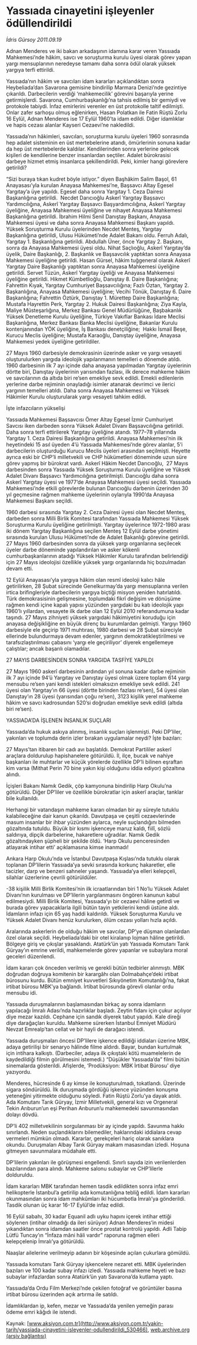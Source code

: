 # Yassıada cinayetini işleyenler ödüllendirildi

*İdris Gürsoy 2011.09.19*

<div class="pNewsDetailMainContent" itemprop="articleBody">
 <p>
  Adnan Menderes ve iki bakan arkadaşının idamına karar veren Yassıada  Mahkemesi’nde hâkim, savcı ve soruşturma kurulu üyesi olarak görev yapan  yargı mensuplarının neredeyse tamamı daha sonra ödül olarak yüksek  yargıya terfi ettirildi.
 </p>
 <p>
  <p>
   <span>
    Yassıada’nın hâkim ve savcıları idam kararları açıklandıktan sonra Heybeliada’dan Savarona gemisine bindirilip Marmara Denizi’nde gezintiye çıkarıldı. Darbecilerin verdiği ‘mahkemecilik’ görevini başarıyla yerine getirmişlerdi. Savarona, Cumhurbaşkanlığı’na tahsis edilmiş bir gemiydi ve protokole tabiydi. İnfaz emirlerini verenler en üst protokolle taltif edilmişti. Onlar zafer sarhoşu olmuş eğlenirken, Hasan Polatkan ile Fatin Rüştü Zorlu 16 Eylül, Adnan Menderes ise 17 Eylül 1960’ta idam edildi. Diğer idamlıklar ve hapis cezası alanlar Kayseri Cezaevi’ne nakledildi.
   </span>
  </p>
  <p>
   <span>
    Yassıada’nın hâkimleri, savcıları, soruşturma kurulu üyeleri 1960 sonrasında hep adalet sisteminin en üst mertebelerine atandı, ömürlerinin sonuna kadar da hep üst mertebelerde kaldılar. Kendilerinden sonra yerlerine gelecek kişileri de kendilerine benzer insanlardan seçtiler. Adalet bürokrasisi darbeye hizmet etmiş insanlarca şekillendirildi. Peki, kimler hangi görevlere getirildi?
   </span>
  </p>
  <p>
   <span>
    “Sizi buraya tıkan kudret böyle istiyor.” diyen Başhâkim Salim Başol, 61 Anayasası’yla kurulan Anayasa Mahkemesi’ne, Başsavcı Altay Egesel Yargıtay’a üye yapıldı. Egesel daha sonra Yargıtay 1. Ceza Dairesi Başkanlığına getirildi.  Necdet Darıcıoğlu Askerî Yargıtay Başsavcı Yardımcılığına, Askerî Yargıtay Başsavcı Başyardımcılığına, Askerî Yargıtay üyeliğine, Anayasa Mahkemesi üyeliğine ve nihayet Anayasa Mahkemesi Başkanlığına getirildi. İbrahim Hilmi Senil Danıştay Başkanı, Anayasa Mahkemesi üyesi ve daha sonra Anayasa Mahkemesi Başkanı yapıldı. Yüksek Soruşturma Kurulu üyelerinden Necdet Menteş, Yargıtay Başkanlığına getirildi, Ulusu Hükümeti’nde Adalet Bakanı oldu. Ferruh Adalı, Yargıtay 1. Başkanlığına getirildi. Abdullah Üner, önce Yargıtay 2. Başkanı, sonra da Anayasa Mahkemesi üyesi oldu. Nihat Saçlıoğlu, Askerî Yargıtay’da üyelik, Daire Başkanlığı, 2. Başkanlık ve Başsavcılık yaptıktan sonra Anayasa Mahkemesi üyeliğine getirildi. Hasan Gürsel, hâkim tuğgeneral olarak Askerî Yargıtay Daire Başkanlığı yaptıktan sonra Anayasa Mahkemesi üyeliğine getirildi. Servet Tüzün, Askerî Yargıtay üyeliği ve Anayasa Mahkemesi üyeliğine getirildi. Hikmet Kümbetlioğlu, Danıştay 8. Daire Başkanlığına; Fahrettin Kıyak, Yargıtay Cumhuriyet Başsavcılığına; Fazlı Öztan, Yargıtay 2. Başkanlığına, Anayasa Mahkemesi üyeliğine; Vecihi Tönük, Danıştay 6. Daire Başkanlığına; Fahrettin Öztürk, Danıştay 1. Mürettep Daire Başkanlığına; Mustafa Hayrettin Perk, Yargıtay 2. Hukuk Dairesi Başkanlığına; Ziya Kayla, Maliye Müsteşarlığına, Merkez Bankası Genel Müdürlüğüne, Başbakanlık Yüksek Denetleme Kurulu üyeliğine, Türkiye Vakıflar Bankası İdare Meclisi Başkanlığına, Merkez Bankası Banka Meclisi üyeliğine, Bakanlar Kurulu kontenjanından YÖK üyeliğine, İş Bankası denetçiliğine;  Hakkı İsmail Beşe, Kurucu Meclis üyeliğine; Mustafa Karaoğlu, Danıştay üyeliğine, Anayasa Mahkemesi yedek üyeliğine getirildiler.
   </span>
  </p>
  <p>
   <span>
    27 Mayıs 1960 darbesiyle demokrasinin üzerinde asker ve yargı vesayeti oluşturulurken yargıda ideolojik yapılanmanın temelleri o dönemde atıldı. 1960 darbesinin ilk 7 ayı içinde daha anayasa yapılmadan Yargıtay üyelerinin dörtte biri, Danıştay üyelerinin yarısından fazlası, ilk derece mahkeme hâkim ve savcılarının da altıda biri re’sen emekliye sevk edildi. Emekli edilenlerin yerlerine darbe rejiminin onayladığı isimler atanarak devrimci ve ilerici yargının temelleri atıldı. Daha sonra Anayasa Mahkemesi ve Yüksek Hâkimler Kurulu oluşturularak yargı vesayeti tahkim edildi.
   </span>
  </p>
  <p>
   <span>
   </span>
  </p>
  <p>
   <span>
    İşte infazcıların yükselişi
   </span>
  </p>
  <p>
   <span>
    Yassıada Mahkemesi Başsavcısı Ömer Altay Egesel İzmir Cumhuriyet Savcısı iken darbeden sonra Yüksek Adalet Divanı Başsavcılığına getirildi. Daha sonra terfi ettirilerek Yargıtay üyeliğine atandı. 1977–78 yıllarında Yargıtay 1. Ceza Dairesi Başkanlığına getirildi. Anayasa Mahkemesi’nin ilk heyetindeki 15 asıl üyeden 4’ü Yassıada Mahkemesi’nde görev alanlar, 5’i darbecilerin oluşturduğu Kurucu Meclis üyeleri arasından seçilmişti. Heyette ayrıca eski bir CHP’li milletvekili ve CHP hükümetleri döneminde uzun süre görev yapmış bir bürokrat vardı. Askerî Hâkim Necdet Darıcıoğlu,  27 Mayıs darbesinden sonra Yassıada Yüksek Soruşturma Kurulu üyeliğine ve Yüksek Adalet Divanı Başsavcı Yardımcılığına getirilmişti. Darıcıoğlu daha sonra Askerî Yargıtay üyesi ve 1977’de Anayasa Mahkemesi üyesi seçildi. Yassıada Mahkemesi’nde etkili görevlerde bulunan Darıcıoğlu darbenin üzerinden 30 yıl geçmesine rağmen mahkeme üyelerinin oylarıyla 1990’da Anayasa Mahkemesi Başkanı seçildi.
   </span>
  </p>
  <p>
   <span>
    1960 darbesi sırasında Yargıtay 2. Ceza Dairesi üyesi olan Necdet Menteş, darbeden sonra Milli Birlik Komitesi tarafından Yassıada Mahkemesi Yüksek Soruşturma Kurulu üyeliğine getirilmişti. Yargıtay üyelerince 1972-1980 arası iki dönem Yargıtay Başkanlığına seçilen Menteş 12 Eylül darbe yönetimi sırasında kurulan Ulusu Hükümeti’nde de Adalet Bakanlığı görevine getirildi. 27 Mayıs 1960 darbesinden sonra da yüksek yargı organlarına seçilecek üyeler darbe döneminde yapılandırılan ve asker kökenli cumhurbaşkanlarının atadığı Yüksek Hâkimler Kurulu tarafından belirlendiği için 27 Mayıs ideolojisi özellikle yüksek yargı organlarında hiç bozulmadan devam etti.
   </span>
  </p>
  <p>
   <span>
    12 Eylül Anayasası’yla yargıya hâkim olan resmî ideoloji kalıcı hâle getirilirken, 28 Şubat sürecinde Genelkurmay’da yargı mensuplarına verilen irtica brifingleriyle darbecilerin yargıya biçtiği misyon yeniden hatırlatıldı. Türk demokrasisinin gelişmesine, toplumdaki fikrî değişim ve dönüşüme rağmen kendi içine kapalı yapısı yüzünden yargıdaki bu katı ideolojik yapı 1960’lı yıllardan, vesayete ilk darbe olan 12 Eylül 2010 referandumuna kadar taşındı. 27 Mayıs zihniyeti yüksek yargıdaki hâkimiyetini koruduğu için anayasa değişikliğine en büyük direnç bu kurumlardan gelmişti. Yargıyı 1960 darbesiyle ele geçirip 1971 muhtırası, 1980 darbesi ve 28 Şubat süreciyle ellerinde bulundurmaya devam edenler, yargının demokratikleştirilmesi ve tarafsızlaştırılması çabasını ‘yargı ele geçiriliyor’ diyerek engellemeye çalıştılar; ancak başarılı olamadılar.
   </span>
  </p>
  <p>
   <span>
    27 MAYIS DARBESİNDEN SONRA YARGIDA TASFİYE YAPILDI
   </span>
  </p>
  <p>
   <span>
    27 Mayıs 1960 askerî darbesinin ardından yıl sonuna kadar darbe rejiminin ilk 7 ayı içinde 94’ü Yargıtay ve Danıştay üyesi olmak üzere toplam 614 yargı mensubu re’sen yani kendi istekleri olmaksızın emekliye sevk edildi. 241 üyesi olan Yargıtay’ın 66 üyesi (dörtte birinden fazlası re’sen), 54 üyesi olan Danıştay’ın 28 üyesi (yarısından çoğu re’sen), 3123 kişilik yerel mahkeme hâkim ve savcı kadrosundan 520’si doğrudan emekliye sevk edildi (altıda biri re’sen).
   </span>
  </p>
  <p>
   <span>
    YASSIADA’DA İŞLENEN İNSANLIK SUÇLARI
   </span>
  </p>
  <p>
   <span>
    Yassıada’da hukuk askıya alınmış, insanlık suçları işlenmişti. Peki DP’liler, yakınları ve toplumda derin izler bırakan uygulamalar neydi? İşte bazıları:
   </span>
  </p>
  <p>
   <span>
    27 Mayıs’tan itibaren bir cadı avı başlatıldı. Demokrat Partililer askerî araçlara doldurulup hapishanelere götürüldü. İl, ilçe, bucak ve nahiye başkanları ile muhtarlar ve küçük yörelerde özellikle DP’li bilinen eşraftan kim varsa (Mithat Perin 70 bine yakın kişi olduğunu iddia ediyor) gözaltına alındı.
   </span>
  </p>
  <p>
   <span>
    İçişleri Bakanı Namık Gedik, çöp kamyonuna bindirilip Harp Okulu’na götürüldü. Diğer DP’liler ve özellikle bürokratlar için askerî araçlar, tanklar bile kullanıldı.
   </span>
  </p>
  <p>
   <span>
    Herhangi bir vatandaşın mahkeme kararı olmadan bir ay süreyle tutuklu kalabileceğine dair kanun çıkarıldı. Davutpaşa ve çeşitli cezaevlerinde masum insanlar bir ihbar yüzünden aylarca, neyle suçlandığını bilmeden gözaltında tutuldu. Büyük bir kısmı işkenceye maruz kaldı, fiilî, sözlü saldırıya, dipçik darbelerine, hakaretlere uğradılar. Namık Gedik gözaltındayken şüpheli bir şekilde öldü. ‘Harp Okulu penceresinden atlayarak intihar etti’ açıklamasına kimse inanmadı!
   </span>
  </p>
  <p>
   <span>
    Ankara Harp Okulu’nda ve İstanbul Davutpaşa Kışlası’nda tutuklu olarak toplanan DP’lilerin Yassıada’ya sevki sırasında korkunç hakaretler, elle tacizler, darp ve benzeri sahneler yaşandı. Yassıada’ya elleri kelepçeli, silahlar üzerlerine çevrili götürüldüler.
   </span>
  </p>
  <p>
   <span>
    -38 kişilik Milli Birlik Komitesi’nin ilk icraatlarından biri 1 No’lu Yüksek Adalet Divanı’nın kurulması ve DP’lilerin yargılanmasını öngören kanunun kabul edilmesiydi. Milli Birlik Komitesi, Yassıada’yı bir cezaevi hâline getirdi ve burada görev yapacaklarla ilgili bütün tayin yetkilerini kendi üstüne aldı. İdamların infazı için 65 yaş haddi kaldırıldı. Yüksek Soruşturma Kurulu ve Yüksek Adalet Divanı henüz kurulurken, ölüm cezası yolları hızla açıldı.
   </span>
  </p>
  <p>
   <span>
    Aralarında askerlerin de olduğu hâkim ve savcılar, DP’ye düşman olanlardan özel olarak seçildi. Heybeliada’daki bir otel kiralanıp lojman hâline getirildi. Bölgeye giriş ve çıkışlar yasaklandı. Atatürk’ün yatı Yassıada Komutanı Tarık Güryay’ın emrine verildi, mahkemelerde görev yapanlar ve subaylara moral geceleri düzenlendi.
   </span>
  </p>
  <p>
   <span>
    İdam kararı çok önceden verilmiş ve gerekli bütün tedbirler alınmıştı. MBK doğrudan doğruya komitenin bir karargâhı olan Dolmabahçe’deki irtibat bürosunu kurdu. Bütün emniyet kuvvetleri Sıkıyönetim Komutanlığı’na, fakat irtibat bürosu MBK’ya bağlandı. İrtibat bürosunda görevli olanlar ordu mensubu idi.
   </span>
  </p>
  <p>
   <span>
    Yassıada duruşmalarının başlamasından birkaç ay sonra idamların yapılacağı İmralı Adası’nda hazırlıklar başladı. Zeytin fidanı için çukur açılıyor diye mezar kazıldı. Cephane için sandık diyerek tabut yapıldı. Kale direği diye darağaçları kuruldu. Mahkeme sürerken İstanbul Emniyet Müdürü Nevzat Emrealp’tan cellat ve bir hayli de darağacı istendi.
   </span>
  </p>
  <p>
   <span>
    Yassıada duruşmaları öncesi DP’lilere işkence edildiği iddiaları üzerine MBK, adaya getirilişi bir senaryo hâlinde filme aldırdı. Bayar, bundan kurtulmak için intihara kalkıştı. (Darbeciler, adaya ilk çıkıştaki kötü muamelelerin de kaydedildiği filmin görülmesini istemedi.) “Düşükler Yassıada’da” filmi bütün sinemalarda gösterildi. Afişlerde, ‘Prodüksiyon: MBK İrtibat Bürosu’ diye yazıyordu.
   </span>
  </p>
  <p>
   <span>
    Menderes, hücresinde 6 ay kimse ile konuşturulmadı, tokatlandı. Üzerinde sigara söndürüldü. İlk duruşmada gördüğü işkence yüzünden konuşma yeteneğini yitirmekte olduğunu söyledi. Fatin Rüştü Zorlu’ya dayak atıldı. Ada Komutanı Tarık Güryay, İzmir Milletvekili, general kızı ve Orgeneral Tekin Arıburun’un eşi Perihan Arıburun’u mahkemedeki savunmasından dolayı dövdü.
   </span>
  </p>
  <p>
   <span>
    DP’li 402 milletvekilinin sorgulanması bir ay içinde yapıldı. Savunma hakkı sınırlandı. Neden suçlandıklarını bilemediler, haklarındaki iddialara cevap vermeleri mümkün olmadı. Kararlar, gerekçeleri hariç olarak sanıklara okundu. Duruşmaları Albay Tarık Güryay makam masasından izledi. Hoşuna gitmeyen savunmalara müdahale etti.
   </span>
  </p>
  <p>
   <span>
    DP’lilerin yakınları ile görüşmesi engellendi. Sınırlı sayıda izin verilenlerden bazılarından para alındı. Mahkeme salonu subaylar ve CHP’lilerle dolduruldu.
   </span>
  </p>
  <p>
   <span>
    İdam kararları MBK tarafından hemen tasdik edildikten sonra infaz emri helikopterle İstanbul’a getirilip ada komutanlığına tebliğ edildi. İdam kararları okunmasından sonra idam mahkûmları iki hücumbotla İmralı’ya gönderildi. Tasdik olunan üç karar 16-17 Eylül’de infaz edildi.
   </span>
  </p>
  <p>
   <span>
    16 Eylül sabahı, 30 kadar Equanil adlı uyku hapını içerek intihar ettiği söylenen (intihar olmadığı da ileri sürüyor) Adnan Menderes’in midesi yıkandıktan sonra idamdan saatler önce prostat kontrolü yapıldı. Adli Tabip Lütfü Tuncay’ın “İnfaza mâni hâli vardır” raporuna rağmen elleri kelepçelenip İmralı’ya götürüldü.
   </span>
  </p>
  <p>
   <span>
    Naaşlar ailelerine verilmeyip adanın bir köşesinde açılan çukurlara gömüldü.
   </span>
  </p>
  <p>
   <span>
    Yassıada komutanı Tarık Güryay işkencelere nezaret etti. MBK üyelerinden bazıları ve 100 kadar subay infazı izledi. Yassıada mahkeme heyeti ve bazı subaylar infazlardan sonra Atatürk’ün yatı Savarona’da kutlama yaptı.
   </span>
  </p>
  <p>
   <span>
    Yassıada’da Ordu Film Merkezi’nde çekilen fotoğraf ve görüntüler basına irtibat bürosu üzerinden açık artırma ile satıldı.
   </span>
  </p>
  <p>
   <span>
    İdamlıklardan ip, kefen, mezar ve Yassıada’da yenilen yemeğin parası ödeme emri kâğıdı ile istendi.
   </span>
  </p>
  <p class="MsoNormal">
  </p>
 </p>
</div>


Kaynak: [www.aksiyon.com.tr](http://www.aksiyon.com.tr/yakin-tarih/yassiada-cinayetini-isleyenler-odullendirildi_530466), [web.archive.org (arşiv bağlantısı)](http://web.archive.org/web/20150708050912/http://www.aksiyon.com.tr/yakin-tarih/yassiada-cinayetini-isleyenler-odullendirildi_530466)

